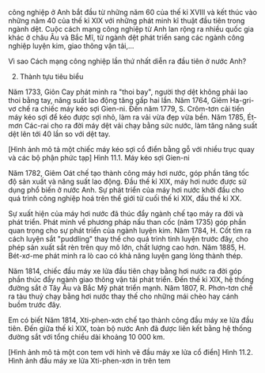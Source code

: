 công nghiệp ở Anh bắt đầu từ những năm 60 của thế kỉ XVIII và kết thúc vào những năm 40 của thế kỉ XIX với những phát minh kĩ thuật đầu tiên trong ngành dệt. Cuộc cách mạng công nghiệp từ Anh lan rộng ra nhiều quốc gia khác ở châu Âu và Bắc Mĩ, từ ngành dệt phát triển sang các ngành công nghiệp luyện kim, giao thông vận tải,...

Vì sao Cách mạng công nghiệp lần thứ nhất diễn ra đầu tiên ở nước Anh?

2. Thành tựu tiêu biểu

Năm 1733, Giôn Cay phát minh ra "thoi bay", người thợ dệt không phải lao thoi bằng tay, năng suất lao động tăng gấp hai lần. Năm 1764, Giêm Ha-gri-vơ chế ra chiếc máy kéo sợi Gien-ni. Đến năm 1779, S. Crôm-tơn cải tiến máy kéo sợi để kéo được sợi nhỏ, làm ra vải vừa đẹp vừa bền. Năm 1785, Ét-mơn Các-rai cho ra đời máy dệt vải chạy bằng sức nước, làm tăng năng suất dệt lên tới 40 lần so với dệt tay.

[Hình ảnh mô tả một chiếc máy kéo sợi cổ điển bằng gỗ với nhiều trục quay và các bộ phận phức tạp]
Hình 11.1. Máy kéo sợi Gien-ni

Năm 1782, Giêm Oát chế tạo thành công máy hơi nước, góp phần tăng tốc độ sản xuất và năng suất lao động. Đầu thế kỉ XIX, máy hơi nước được sử dụng phổ biến ở nước Anh. Sự phát triển của máy hơi nước khởi đầu cho quá trình công nghiệp hoá trên thế giới từ cuối thế kỉ XIX, đầu thế kỉ XX.

Sự xuất hiện của máy hơi nước đã thúc đẩy ngành chế tạo máy ra đời và phát triển. Phát minh về phương pháp nấu than cốc (năm 1735) góp phần quan trọng cho sự phát triển của ngành luyện kim. Năm 1784, H. Cốt tìm ra cách luyện sắt "puddling" thay thế cho quá trình tinh luyện trước đây, cho phép sản xuất sắt rèn trên quy mô lớn, chất lượng cao hơn. Năm 1885, H. Bét-xơ-me phát minh ra lò cao có khả năng luyện gang lỏng thành thép.

Năm 1814, chiếc đầu máy xe lửa đầu tiên chạy bằng hơi nước ra đời góp phần thúc đẩy ngành giao thông vận tải phát triển. Đến thế kỉ XIX, hệ thống đường sắt ở Tây Âu và Bắc Mỹ phát triển mạnh. Năm 1807, R. Phơn-tơn chế ra tàu thuỷ chạy bằng hơi nước thay thế cho những mái chèo hay cánh buồm trước đây.

Em có biết
Năm 1814, Xti-phen-xơn chế tạo thành công đầu máy xe lửa đầu tiên. Đến giữa thế kỉ XIX, toàn bộ nước Anh đã được liên kết bằng hệ thống đường sắt với tổng chiều dài khoảng 10 000 km.

[Hình ảnh mô tả một con tem với hình vẽ đầu máy xe lửa cổ điển]
Hình 11.2. Hình ảnh đầu máy xe lửa Xti-phen-xơn in trên tem
